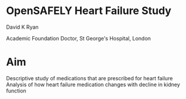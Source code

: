 # OpenSAFELY Heart Failure Study 

David K Ryan 

Academic Foundation Doctor, St George's Hospital, London

# Aim 

Descriptive study of medications that are prescribed for heart failure 
Analysis of how heart failure medication changes with decline in kidney function 


